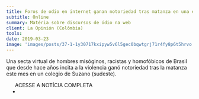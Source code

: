 ```yaml
---
title: Foros de odio en internet ganan notoriedad tras matanza en una escuela de Brasil
subtitle: Online
summary: Matéria sobre discursos de ódio na web
client: La Opinión (Colômbia)
tools: 
date: 2019-03-23
image: 'images/posts/37-1-1y30717kxipyw5v6l5gec0bqwtgrj71r4fy8p6t5hrvo.png'
---
```


Una secta virtual de hombres misóginos, racistas y homofóbicos de Brasil que desde hace años incita a la violencia ganó notoriedad tras la matanza este mes en un colegio de Suzano (sudeste).

<div class="post__share"><ul class="share__list list-reset">ACESSE A NOTÍCIA COMPLETA<li class="share__item" style="margin-left: 10px"><a class="share__link share__facebook" style="background: #fa5657" href="https://www.laopinion.com.co/mundo/foros-de-odio-en-internet-ganan-notoriedad-tras-matanza-en-una-escuela-de-brasil#OP" 
onclick=window.open(this.href, 'pop-up', 'left=20,top=20,width=500,height=500,toolbar=1,resizable=0'); return false;" title="Link" rel="nofollow"><i class="fa-solid fa-link"></i></a></li></ul></div>
<!-- <div class="gallery-box"><div class="gallery"><img src="/clipping/images/example-1.jpg" loading="lazy" alt="Project"><img src="/clipping/images/example-2.jpg" loading="lazy" alt="Project"></div><em>Gallery / <a href="https://www.freepik.com/" target="_blank">Freepic</a></em></div> -->